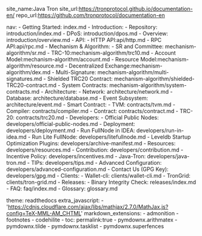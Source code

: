 site_name:Java Tron
site_url:https://tronprotocol.github.io/documentation-en/
repo_url:https://github.com/tronprotocol/documentation-en

nav:
    - Getting Started: index.md
    - Introduction:
        - Repository: introduction/index.md
        - DPoS: introduction/dpos.md
        - Overview: introduction/overview.md
    - API:
        - HTTP API:api/http.md
        - RPC API:api/rpc.md
    - Mechanism & Algorithm:
        - SR and Committee: mechanism-algorithm/sr.md
        - TRC-10:mechanism-algorithm/trc10.md
        - Account Model:mechanism-algorithm/account.md
        - Resource Model:mechanism-algorithm/resource.md
        - Decentralized Exchange:mechanism-algorithm/dex.md
        - Multi-Signature: mechanism-algorithm/multi-signatures.md
        - Shielded TRC20 Contract: mechanism-algorithm/shielded-TRC20-contract.md
        - System Contracts:  mechanism-algorithm/system-contracts.md
    - Architecture:
        - Network: architecture/network.md
        - Database: architecture/database.md
        - Event Subsystem: architecture/event.md
    - Smart Contract:
        - TVM: contracts/tvm.md
        - Compiler: contracts/compiler.md
        - Contract: contracts/contract.md
        - TRC-20: contracts/trc20.md
    - Developers:
        - Official Public Nodes: developers/official-public-nodes.md
        - Deployment: developers/deployment.md
        - Run FullNode in IDEA: developers/run-in-idea.md
        - Run Lite FullNode: developers/litefullnode.md
        - Leveldb Startup Optimization Plugins: developers/archive-manifest.md
        - Resources: developers/resources.md
        - Contribution: developers/contribution.md
        - Incentive Policy: developers/incentives.md
        - Java-Tron: developers/java-tron.md
        - TIPs: developers/tips.md
        - Advanced Configuration: developers/advanced-configuration.md
        - Contact Us (GPG Key): developers/gpg.md
    - Clients:
        - Wallet-cli: clients/wallet-cli.md
        - TronGrid: clients/tron-grid.md
    - Releases:
        - Binary Integrity Check: releases/index.md
    - FAQ: faq/index.md
    - Glossary: glossary.md

theme: readthedocs
extra_javascript:
    - 'https://cdnjs.cloudflare.com/ajax/libs/mathjax/2.7.0/MathJax.js?config=TeX-MML-AM_CHTML'
markdown_extensions:
    - admonition
    - footnotes
    - codehilite
    - toc:
        permalink:true
    - pymdownx.arithmatex
    - pymdownx.tilde
    - pymdownx.tasklist
    - pymdownx.superfences
